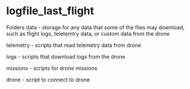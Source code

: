 # logfile_last_flight

Folders
data - storage for any data that some of the files may download, such as flight logs, teletemtry data, or custom data from the drone

telemetry - scripts that read telemetry data from drone

logs - scripts that download logs from the drone

missions - scripts for drone missions

drone - script to connect to drone